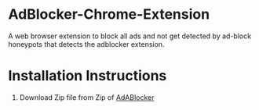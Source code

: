 # AdBlocker-Chrome-Extension
A web browser extension to block all ads and not get detected by ad-block honeypots that detects the adblocker extension.

# Installation Instructions
1. Download Zip file from Zip of [AdABlocker](https://github.com/sanketnagare/AdBlocker-Chrome-Extension/archive/refs/heads/master.zip)
